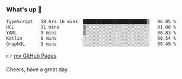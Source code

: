 ### What's up 👋

<!--START_SECTION:waka-->

```txt
TypeScript   18 hrs 16 mins  ████████████████████████▒   96.85 %
HCL          11 mins         ▒░░░░░░░░░░░░░░░░░░░░░░░░   01.00 %
YAML         9 mins          ▒░░░░░░░░░░░░░░░░░░░░░░░░   00.83 %
Kotlin       6 mins          ░░░░░░░░░░░░░░░░░░░░░░░░░   00.54 %
GraphQL      5 mins          ░░░░░░░░░░░░░░░░░░░░░░░░░   00.49 %
```

<!--END_SECTION:waka-->

👉 [my GitHub Pages](https://ykzhukian.github.io)

Cheers, have a great day.

